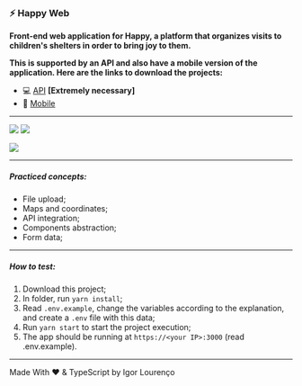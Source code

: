 ### ⚡ Happy Web

**Front-end web application for Happy, a platform that organizes visits to children's shelters in order to bring joy to them.**

**This is supported by an API and also have a mobile version of the application. Here are the links to download the projects:**    
* 💻 [API](https://github.com/igorlrnc/happy-api) **[Extremely necessary]**
* 📱  [Mobile](https://github.com/igorlrnc/happy-mobile) 

---

<p class="align-center">
<img src="https://img.shields.io/badge/react%20-%2320232a.svg?&style=for-the-badge&logo=react&logoColor=%2361DAFB"/>
<img src="https://img.shields.io/badge/typescript%20-%23007ACC.svg?&style=for-the-badge&logo=typescript&logoColor=white"/>
</p>

<img src="https://img.shields.io/badge/vercel%20-%23000000.svg?&style=for-the-badge&logo=vercel&logoColor=white"/>

---

##### Practiced concepts:
* File upload;
* Maps and coordinates;
* API integration;
* Components abstraction;
* Form data;

---

##### How to test:
1. Download this project;
2. In folder, run ```yarn install```;
3. Read ```.env.example```, change the variables according to the explanation, and create a ```.env``` file with this data;
4. Run ```yarn start``` to start the project execution;
5. The app should be running at ```https://<your IP>:3000``` (read .env.example).

---

Made With ❤️ & TypeScript by Igor Lourenço
